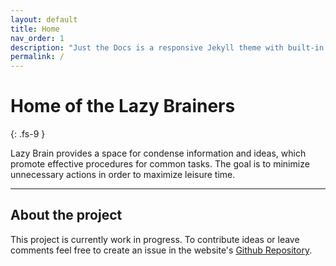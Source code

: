 ```yaml
---
layout: default
title: Home
nav_order: 1
description: "Just the Docs is a responsive Jekyll theme with built-in search that is easily customizable and hosted on GitHub Pages."
permalink: /
---
```


# Home of the Lazy Brainers
{: .fs-9 }

Lazy Brain provides a space for condense information and ideas, which promote effective procedures for common tasks. The goal is to minimize unnecessary actions in order to maximize leisure time.

---

## About the project

This project is currently work in progress.
To contribute ideas or leave comments feel free to create an issue in the website's [Github Repository](https://github.com/Bobinator7/Bobinator7.github.io/issues/new).
